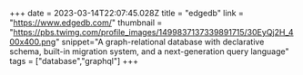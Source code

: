 +++
date = 2023-03-14T22:07:45.028Z
title = "edgedb"
link = "https://www.edgedb.com/"
thumbnail = "https://pbs.twimg.com/profile_images/1499837137339891715/30EyQj2H_400x400.png"
snippet="A graph-relational database with declarative schema, built-in migration system, and a next-generation query language"
tags = ["database","graphql"]
+++
